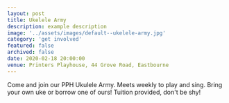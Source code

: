 ```yaml
---
layout: post
title: Ukelele Army
description: example description
image: '../assets/images/default--ukelele-army.jpg'
category: 'get involved'
featured: false
archived: false
date: 2020-02-18 20:00:00
venue: Printers Playhouse, 44 Grove Road, Eastbourne
---
```


Come and join our PPH Ukulele Army. Meets weekly to play and sing. Bring your own uke or borrow one of ours! Tuition provided, don't be shy!